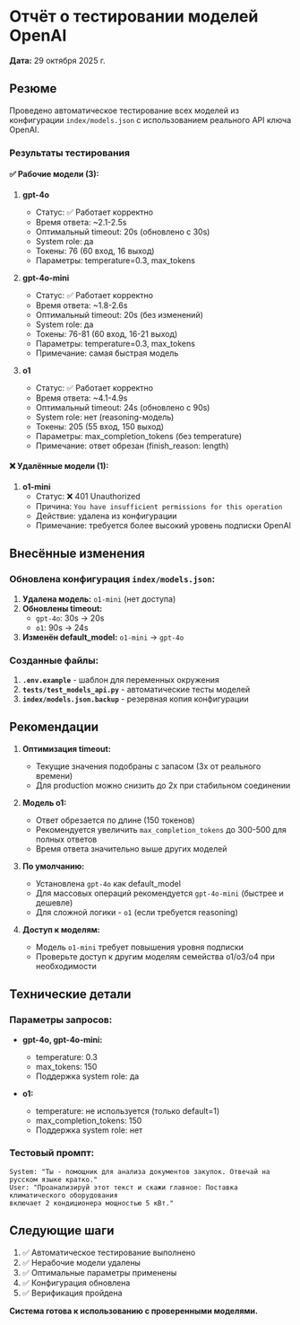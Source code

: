 # Отчёт о тестировании моделей OpenAI

**Дата:** 29 октября 2025 г.

## Резюме

Проведено автоматическое тестирование всех моделей из конфигурации `index/models.json` с использованием реального API ключа OpenAI.

### Результаты тестирования

#### ✅ Рабочие модели (3):

1. **gpt-4o**
   - Статус: ✅ Работает корректно
   - Время ответа: ~2.1-2.5s
   - Оптимальный timeout: 20s (обновлено с 30s)
   - System role: да
   - Токены: 76 (60 вход, 16 выход)
   - Параметры: temperature=0.3, max_tokens

2. **gpt-4o-mini**
   - Статус: ✅ Работает корректно
   - Время ответа: ~1.8-2.6s
   - Оптимальный timeout: 20s (без изменений)
   - System role: да
   - Токены: 76-81 (60 вход, 16-21 выход)
   - Параметры: temperature=0.3, max_tokens
   - Примечание: самая быстрая модель

3. **o1**
   - Статус: ✅ Работает корректно
   - Время ответа: ~4.1-4.9s
   - Оптимальный timeout: 24s (обновлено с 90s)
   - System role: нет (reasoning-модель)
   - Токены: 205 (55 вход, 150 выход)
   - Параметры: max_completion_tokens (без temperature)
   - Примечание: ответ обрезан (finish_reason: length)

#### ❌ Удалённые модели (1):

1. **o1-mini**
   - Статус: ❌ 401 Unauthorized
   - Причина: `You have insufficient permissions for this operation`
   - Действие: удалена из конфигурации
   - Примечание: требуется более высокий уровень подписки OpenAI

## Внесённые изменения

### Обновлена конфигурация `index/models.json`:

1. **Удалена модель:** `o1-mini` (нет доступа)
2. **Обновлены timeout:**
   - `gpt-4o`: 30s → 20s
   - `o1`: 90s → 24s
3. **Изменён default_model:** `o1-mini` → `gpt-4o`

### Созданные файлы:

1. **`.env.example`** - шаблон для переменных окружения
2. **`tests/test_models_api.py`** - автоматические тесты моделей
3. **`index/models.json.backup`** - резервная копия конфигурации

## Рекомендации

1. **Оптимизация timeout:**
   - Текущие значения подобраны с запасом (3x от реального времени)
   - Для production можно снизить до 2x при стабильном соединении

2. **Модель o1:**
   - Ответ обрезается по длине (150 токенов)
   - Рекомендуется увеличить `max_completion_tokens` до 300-500 для полных ответов
   - Время ответа значительно выше других моделей

3. **По умолчанию:**
   - Установлена `gpt-4o` как default_model
   - Для массовых операций рекомендуется `gpt-4o-mini` (быстрее и дешевле)
   - Для сложной логики - `o1` (если требуется reasoning)

4. **Доступ к моделям:**
   - Модель `o1-mini` требует повышения уровня подписки
   - Проверьте доступ к другим моделям семейства o1/o3/o4 при необходимости

## Технические детали

### Параметры запросов:

- **gpt-4o, gpt-4o-mini:**
  - temperature: 0.3
  - max_tokens: 150
  - Поддержка system role: да

- **o1:**
  - temperature: не используется (только default=1)
  - max_completion_tokens: 150
  - Поддержка system role: нет

### Тестовый промпт:

```
System: "Ты - помощник для анализа документов закупок. Отвечай на русском языке кратко."
User: "Проанализируй этот текст и скажи главное: Поставка климатического оборудования 
включает 2 кондиционера мощностью 5 кВт."
```

## Следующие шаги

1. ✅ Автоматическое тестирование выполнено
2. ✅ Нерабочие модели удалены
3. ✅ Оптимальные параметры применены
4. ✅ Конфигурация обновлена
5. ✅ Верификация пройдена

**Система готова к использованию с проверенными моделями.**
